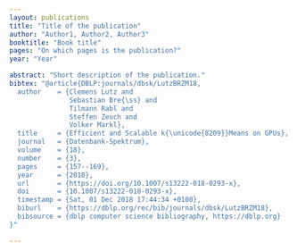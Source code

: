```yaml
---
layout: publications
title: "Title of the publication"
author: "Author1, Author2, Author3"
booktitle: "Book title"
pages: "On which pages is the publication?"
year: "Year"

abstract: "Short description of the publication."
bibtex: "@article{DBLP:journals/dbsk/LutzBRZM18,
  author    = {Clemens Lutz and
               Sebastian Bre{\ss} and
               Tilmann Rabl and
               Steffen Zeuch and
               Volker Markl},
  title     = {Efficient and Scalable k{\unicode{8209}}Means on GPUs},
  journal   = {Datenbank-Spektrum},
  volume    = {18},
  number    = {3},
  pages     = {157--169},
  year      = {2018},
  url       = {https://doi.org/10.1007/s13222-018-0293-x},
  doi       = {10.1007/s13222-018-0293-x},
  timestamp = {Sat, 01 Dec 2018 17:44:34 +0100},
  biburl    = {https://dblp.org/rec/bib/journals/dbsk/LutzBRZM18},
  bibsource = {dblp computer science bibliography, https://dblp.org}
}"

---
```


